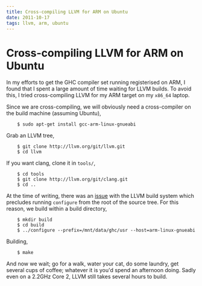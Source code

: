 ```yaml
---
title: Cross-compiling LLVM for ARM on Ubuntu
date: 2011-10-17
tags: llvm, arm, ubuntu
---
```


# Cross-compiling LLVM for ARM on Ubuntu

In my efforts to get the GHC compiler set running registerised on ARM, I found
that I spent a large amount of time waiting for LLVM builds. To avoid this, I
tried cross-compiling LLVM for my ARM target on my `x86_64` laptop.

Since we are cross-compiling, we will obviously need a cross-compiler on the
build machine (assuming Ubuntu),

        $ sudo apt-get install gcc-arm-linux-gnueabi

Grab an LLVM tree,

        $ git clone http://llvm.org/git/llvm.git
        $ cd llvm

If you want clang, clone it in `tools/`,
        
        $ cd tools
        $ git clone http://llvm.org/git/clang.git
        $ cd ..

At the time of writing, there was an
[issue](http://comments.gmane.org/gmane.comp.compilers.clang.devel/11458) with
the LLVM build system which precludes running `configure` from the root of the
source tree. For this reason, we build within a build directory,

        $ mkdir build
        $ cd build
        $ ../configure --prefix=/mnt/data/ghc/usr --host=arm-linux-gnueabi

Building,

        $ make

And now we wait; go for a walk, water your cat, do some laundry, get several
cups of coffee; whatever it is you'd spend an afternoon doing. Sadly even on a
2.2GHz Core 2, LLVM still takes several hours to build.


